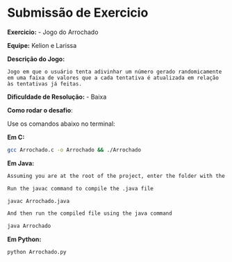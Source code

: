 # Submissão de Exercicio

**Exercicio:** - Jogo do Arrochado

**Equipe:** Kelion e Larissa

**Descrição do Jogo:**

    Jogo em que o usuário tenta adivinhar um número gerado randomicamente em uma faixa de valores que a cada tentativa é atualizada em relação às tentativas já feitas.

**Dificuldade de Resolução:** - Baixa


**Como rodar o desafio**: 

Use os comandos abaixo no terminal: 

**Em C:**

```bash
gcc Arrochado.c -o Arrochado && ./Arrochado
```

**Em Java:**


```bash
Assuming you are at the root of the project, enter the folder with the .java file

Run the javac command to compile the .java file

javac Arrochado.java

And then run the compiled file using the java command

java Arrochado
```

**Em Python:**


```bash
python Arrochado.py
```